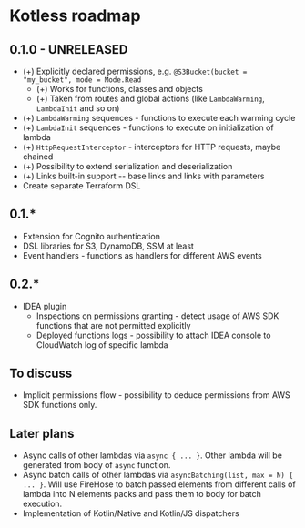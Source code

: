 # Kotless roadmap

## 0.1.0 - UNRELEASED
* (+) Explicitly declared permissions, e.g. `@S3Bucket(bucket = "my_bucket", mode = Mode.Read`
    * (+) Works for functions, classes and objects
    * (+) Taken from routes and global actions (like `LambdaWarming`,
          `LambdaInit` and so on)
* (+) `LambdaWarming` sequences - functions to execute each warming cycle
* (+) `LambdaInit` sequences - functions to execute on initialization of lambda
* (+) `HttpRequestInterceptor` - interceptors for HTTP requests, maybe chained
* (+) Possibility to extend serialization and deserialization
* (+) Links built-in support -- base links and links with parameters
* Create separate Terraform DSL

## 0.1.*
* Extension for Cognito authentication
* DSL libraries for S3, DynamoDB, SSM at least
* Event handlers - functions as handlers for different AWS events

## 0.2.*
* IDEA plugin
    * Inspections on permissions granting - detect usage of AWS SDK functions that are
      not permitted explicitly
    * Deployed functions logs - possibility to attach IDEA console to CloudWatch log of
      specific lambda

## To discuss
* Implicit permissions flow - possibility to deduce permissions from AWS SDK functions
  only.

## Later plans
* Async calls of other lambdas via `async { ... }`. Other lambda will be 
  generated from body of `async` function.
* Async batch calls of other lambdas via `asyncBatching(list, max = N) { ... }`.
 Will use FireHose to batch passed elements from different calls of lambda into
 N elements packs and pass them to body for batch execution.
* Implementation of Kotlin/Native and Kotlin/JS dispatchers
